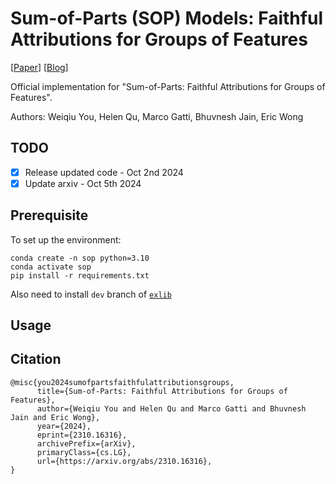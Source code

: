 # Sum-of-Parts (SOP) Models: Faithful Attributions for Groups of Features

\[[Paper](https://arxiv.org/abs/2310.16316)\] \[[Blog](https://debugml.github.io/sum-of-parts/)\]

Official implementation for "Sum-of-Parts: Faithful Attributions for Groups of Features".

Authors: Weiqiu You, Helen Qu, Marco Gatti, Bhuvnesh Jain, Eric Wong

## TODO
- [x] Release updated code - Oct 2nd 2024
- [x] Update arxiv - Oct 5th 2024

## Prerequisite

To set up the environment:

```
conda create -n sop python=3.10
conda activate sop
pip install -r requirements.txt
```

Also need to install `dev` branch of [`exlib`](https://github.com/BrachioLab/exlib/tree/dev)

## Usage


## Citation
```
@misc{you2024sumofpartsfaithfulattributionsgroups,
      title={Sum-of-Parts: Faithful Attributions for Groups of Features}, 
      author={Weiqiu You and Helen Qu and Marco Gatti and Bhuvnesh Jain and Eric Wong},
      year={2024},
      eprint={2310.16316},
      archivePrefix={arXiv},
      primaryClass={cs.LG},
      url={https://arxiv.org/abs/2310.16316}, 
}
```
